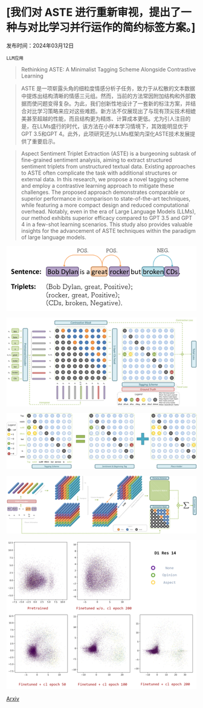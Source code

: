 # [我们对 ASTE 进行重新审视，提出了一种与对比学习并行运作的简约标签方案。]

发布时间：2024年03月12日

`LLM应用`

> Rethinking ASTE: A Minimalist Tagging Scheme Alongside Contrastive Learning

> ASTE 是一项崭露头角的细粒度情感分析子任务，致力于从松散的文本数据中提炼出结构清晰的情感三元组。然而，当前的方法常因附加结构和外部数据而使问题变得复杂。为此，我们创新性地设计了一套新的标注方案，并结合对比学习策略来应对这些难题。新方法不仅展现出了与现有顶尖技术相媲美甚至超越的性能，而且结构更为精炼、计算成本更低。尤为引人注目的是，在LLMs盛行的时代，该方法在小样本学习情境下，其效能明显优于GPT 3.5和GPT 4。此外，此项研究还为LLMs框架内深化ASTE技术发展提供了重要启示。

> Aspect Sentiment Triplet Extraction (ASTE) is a burgeoning subtask of fine-grained sentiment analysis, aiming to extract structured sentiment triplets from unstructured textual data. Existing approaches to ASTE often complicate the task with additional structures or external data. In this research, we propose a novel tagging scheme and employ a contrastive learning approach to mitigate these challenges. The proposed approach demonstrates comparable or superior performance in comparison to state-of-the-art techniques, while featuring a more compact design and reduced computational overhead. Notably, even in the era of Large Language Models (LLMs), our method exhibits superior efficacy compared to GPT 3.5 and GPT 4 in a few-shot learning scenarios. This study also provides valuable insights for the advancement of ASTE techniques within the paradigm of large language models.

![我们对 ASTE 进行重新审视，提出了一种与对比学习并行运作的简约标签方案。](../../../paper_images/2403.07342/x1.png)

![我们对 ASTE 进行重新审视，提出了一种与对比学习并行运作的简约标签方案。](../../../paper_images/2403.07342/x2.png)

![我们对 ASTE 进行重新审视，提出了一种与对比学习并行运作的简约标签方案。](../../../paper_images/2403.07342/x3.png)

![我们对 ASTE 进行重新审视，提出了一种与对比学习并行运作的简约标签方案。](../../../paper_images/2403.07342/x4.png)

![我们对 ASTE 进行重新审视，提出了一种与对比学习并行运作的简约标签方案。](../../../paper_images/2403.07342/x5.png)

[Arxiv](https://arxiv.org/abs/2403.07342)